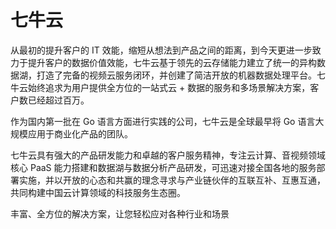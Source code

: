 # 

# 七牛云 

从最初的提升客户的 IT 效能，缩短从想法到产品之间的距离，到今天更进一步致力于提升客户的数据价值效能，七牛云基于领先的云存储能力建立了统一的异构数据湖，打造了完备的视频云服务闭环，并创建了简洁开放的机器数据处理平台。七牛云始终追求为用户提供全方位的一站式云 + 数据的服务和多场景解决方案，客户数已经超过百万。

作为国内第一批在 Go 语言方面进行实践的公司，七牛云是全球最早将 Go 语言大规模应用于商业化产品的团队。

七牛云具有强大的产品研发能力和卓越的客户服务精神，专注云计算、音视频领域核心 PaaS 能力搭建和数据湖与数据分析产品研发，可迅速对接全国各地的服务部署实施，并以开放的心态和共赢的理念寻求与产业链伙伴的互联互补、互惠互通，共同构建中国云计算领域的科技服务生态圈。

丰富、全方位的解决方案，让您轻松应对各种行业和场景

